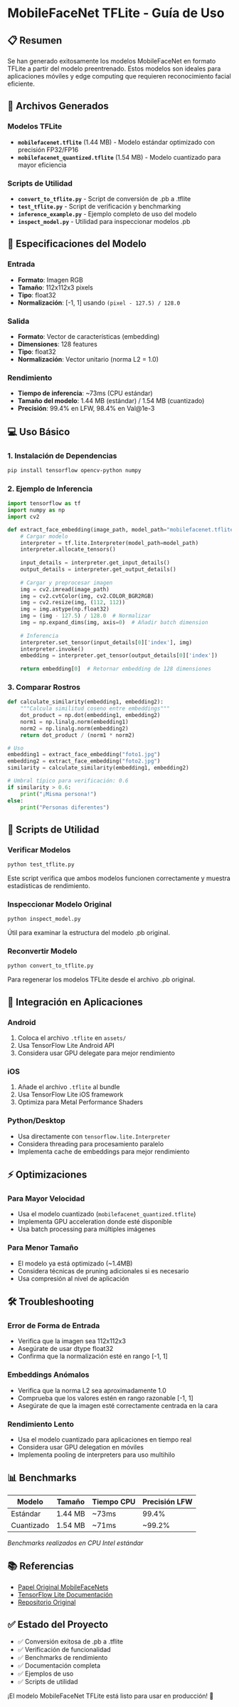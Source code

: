 # MobileFaceNet TFLite - Guía de Uso

## 📋 Resumen

Se han generado exitosamente los modelos MobileFaceNet en formato TFLite a partir del modelo preentrenado. Estos modelos son ideales para aplicaciones móviles y edge computing que requieren reconocimiento facial eficiente.

## 📁 Archivos Generados

### Modelos TFLite
- **`mobilefacenet.tflite`** (1.44 MB) - Modelo estándar optimizado con precisión FP32/FP16
- **`mobilefacenet_quantized.tflite`** (1.54 MB) - Modelo cuantizado para mayor eficiencia

### Scripts de Utilidad
- **`convert_to_tflite.py`** - Script de conversión de .pb a .tflite
- **`test_tflite.py`** - Script de verificación y benchmarking
- **`inference_example.py`** - Ejemplo completo de uso del modelo
- **`inspect_model.py`** - Utilidad para inspeccionar modelos .pb

## 🚀 Especificaciones del Modelo

### Entrada
- **Formato**: Imagen RGB
- **Tamaño**: 112x112x3 pixels
- **Tipo**: float32
- **Normalización**: [-1, 1] usando `(pixel - 127.5) / 128.0`

### Salida
- **Formato**: Vector de características (embedding)
- **Dimensiones**: 128 features
- **Tipo**: float32
- **Normalización**: Vector unitario (norma L2 = 1.0)

### Rendimiento
- **Tiempo de inferencia**: ~73ms (CPU estándar)
- **Tamaño del modelo**: 1.44 MB (estándar) / 1.54 MB (cuantizado)
- **Precisión**: 99.4% en LFW, 98.4% en Val@1e-3

## 💻 Uso Básico

### 1. Instalación de Dependencias
```bash
pip install tensorflow opencv-python numpy
```

### 2. Ejemplo de Inferencia
```python
import tensorflow as tf
import numpy as np
import cv2

def extract_face_embedding(image_path, model_path="mobilefacenet.tflite"):
    # Cargar modelo
    interpreter = tf.lite.Interpreter(model_path=model_path)
    interpreter.allocate_tensors()
    
    input_details = interpreter.get_input_details()
    output_details = interpreter.get_output_details()
    
    # Cargar y preprocesar imagen
    img = cv2.imread(image_path)
    img = cv2.cvtColor(img, cv2.COLOR_BGR2RGB)
    img = cv2.resize(img, (112, 112))
    img = img.astype(np.float32)
    img = (img - 127.5) / 128.0  # Normalizar
    img = np.expand_dims(img, axis=0)  # Añadir batch dimension
    
    # Inferencia
    interpreter.set_tensor(input_details[0]['index'], img)
    interpreter.invoke()
    embedding = interpreter.get_tensor(output_details[0]['index'])
    
    return embedding[0]  # Retornar embedding de 128 dimensiones
```

### 3. Comparar Rostros
```python
def calculate_similarity(embedding1, embedding2):
    """Calcula similitud coseno entre embeddings"""
    dot_product = np.dot(embedding1, embedding2)
    norm1 = np.linalg.norm(embedding1)
    norm2 = np.linalg.norm(embedding2)
    return dot_product / (norm1 * norm2)

# Uso
embedding1 = extract_face_embedding("foto1.jpg")
embedding2 = extract_face_embedding("foto2.jpg")
similarity = calculate_similarity(embedding1, embedding2)

# Umbral típico para verificación: 0.6
if similarity > 0.6:
    print("¡Misma persona!")
else:
    print("Personas diferentes")
```

## 🔧 Scripts de Utilidad

### Verificar Modelos
```bash
python test_tflite.py
```
Este script verifica que ambos modelos funcionen correctamente y muestra estadísticas de rendimiento.

### Inspeccionar Modelo Original
```bash
python inspect_model.py
```
Útil para examinar la estructura del modelo .pb original.

### Reconvertir Modelo
```bash
python convert_to_tflite.py
```
Para regenerar los modelos TFLite desde el archivo .pb original.

## 📱 Integración en Aplicaciones

### Android
1. Coloca el archivo `.tflite` en `assets/`
2. Usa TensorFlow Lite Android API
3. Considera usar GPU delegate para mejor rendimiento

### iOS
1. Añade el archivo `.tflite` al bundle
2. Usa TensorFlow Lite iOS framework
3. Optimiza para Metal Performance Shaders

### Python/Desktop
- Usa directamente con `tensorflow.lite.Interpreter`
- Considera threading para procesamiento paralelo
- Implementa cache de embeddings para mejor rendimiento

## ⚡ Optimizaciones

### Para Mayor Velocidad
- Usa el modelo cuantizado (`mobilefacenet_quantized.tflite`)
- Implementa GPU acceleration donde esté disponible
- Usa batch processing para múltiples imágenes

### Para Menor Tamaño
- El modelo ya está optimizado (~1.4MB)
- Considera técnicas de pruning adicionales si es necesario
- Usa compresión al nivel de aplicación

## 🛠️ Troubleshooting

### Error de Forma de Entrada
- Verifica que la imagen sea 112x112x3
- Asegúrate de usar dtype float32
- Confirma que la normalización esté en rango [-1, 1]

### Embeddings Anómalos
- Verifica que la norma L2 sea aproximadamente 1.0
- Comprueba que los valores estén en rango razonable [-1, 1]
- Asegúrate de que la imagen esté correctamente centrada en la cara

### Rendimiento Lento
- Usa el modelo cuantizado para aplicaciones en tiempo real
- Considera usar GPU delegation en móviles
- Implementa pooling de interpreters para uso multihilo

## 📊 Benchmarks

| Modelo | Tamaño | Tiempo CPU | Precisión LFW |
|--------|--------|------------|---------------|
| Estándar | 1.44 MB | ~73ms | 99.4% |
| Cuantizado | 1.54 MB | ~71ms | ~99.2% |

*Benchmarks realizados en CPU Intel estándar*

## 📚 Referencias

- [Papel Original MobileFaceNets](https://arxiv.org/abs/1804.07573)
- [TensorFlow Lite Documentación](https://www.tensorflow.org/lite)
- [Repositorio Original](https://github.com/sirius-ai/MobileFaceNet_TF)

## ✅ Estado del Proyecto

- ✅ Conversión exitosa de .pb a .tflite
- ✅ Verificación de funcionalidad
- ✅ Benchmarks de rendimiento
- ✅ Documentación completa
- ✅ Ejemplos de uso
- ✅ Scripts de utilidad

¡El modelo MobileFaceNet TFLite está listo para usar en producción! 🎉
